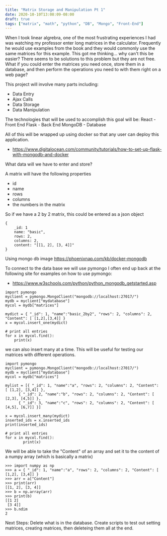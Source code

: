 ```yaml
---
title: "Matrix Storage and Manipulation Pt 1"
date: 2020-10-10T13:08:09-08:00
draft: true
tags: ["matrix", "math", "python", "DB", "Mongo", "Front-End"]
---
```

When I took linear algrebra, one of the most frustrating experiences I had was watching my professor
enter long matrices in the calculator. Frequently he would use examples from the book and they would commonly
use the same matrices for this example. This got me thinking... why can't this be easier? There seems to be 
solutions to this problem but they are not free. What if you could enter the matrices you need once,
store them in a database, and then perform the operations you need to with them right on a web page?

This project will involve many parts including:
- Data Entry
- Ajax Calls
- Data Storage
- Data Manipulation

The technologies that will be used to accomplish this goal will be:
React - Front End
Flask - Back End
MongoDB - Database

All of this will be wrapped up using docker so that any user can deploy this application.
- https://www.digitalocean.com/community/tutorials/how-to-set-up-flask-with-mongodb-and-docker

What data will we have to enter and store?

A matrix will have the following properties
- id
- name 
- rows
- columns
- the numbers in the matrix

So if we have a 2 by 2 matrix, this could be entered as a json object
```
{
    _id: 1
    name: "basic",
    rows: 2,
    columns: 2,
    content: "[[1, 2], [3, 4]]"
}
```
Using mongo db image
https://phoenixnap.com/kb/docker-mongodb

To connect to the data base we will use pymongo
I often end up back at the following site for examples on how to use pymongo:
- https://www.w3schools.com/python/python_mongodb_getstarted.asp

```
import pymongo
myclient = pymongo.MongoClient("mongodb://localhost:27017/")
mydb = myclient["mydatabase"]
mycol = mydb["matrices"]

mydict = { "_id": 1, "name":"basic_2by2", "rows": 2, "columns": 2, "Content": [ [1,2],[3,4]] }
x = mycol.insert_one(mydict)

# print all entries
for x in mycol.find():
	print(x)
```

we can also insert many at a time. This will be useful for testing our matrices with different operations.

```
import pymongo
myclient = pymongo.MongoClient("mongodb://localhost:27017/")
mydb = myclient["mydatabase"]
mycol = mydb["matrices"]

mylist = [{ "_id": 1, "name":"a", "rows": 2, "columns": 2, "Content": [ [1,2], [3,4]] },
	  { "_id": 2, "name":"b", "rows": 2, "columns": 2, "Content": [ [2,3], [4,5]] },
	  { "_id": 3, "name":"c", "rows": 2, "columns": 2, "Content": [ [4,5], [6,7]] }]

x = mycol.insert_many(mydict)
inserted_ids = x.inserted_ids
print(inserted_ids)

# print all entries
for x in mycol.find():
        print(x)
``` 

We will be able to take the "Content" of an array and set it to the content of a numpy array (which is basically a matrix)
```
>>> import numpy as np
>>> a = { "_id": 1, "name":"a", "rows": 2, "columns": 2, "Content": [ [1,2], [3,4]] }
>>> arr = a["Content"]
>>> print(arr)
[[1, 2], [3, 4]]
>>> b = np.array(arr)
>>> print(b)
[[1 2]
 [3 4]]
>>> b.ndim
2
```

Next Steps:
Delete what is in the database.
Create scripts to test out setting matrices, creating matrices, then deleteing them all at the end.
